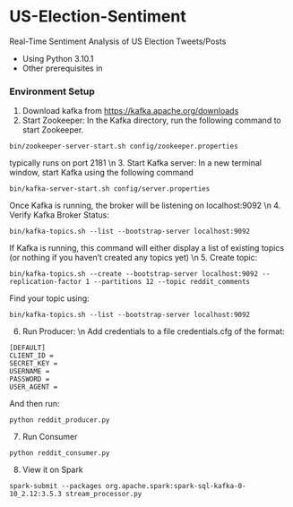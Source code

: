 # US-Election-Sentiment
Real-Time Sentiment Analysis of US Election Tweets/Posts

- Using Python 3.10.1
- Other prerequisites in 

### Environment Setup
1. Download kafka from https://kafka.apache.org/downloads
2. Start Zookeeper: In the Kafka directory, run the following command to start Zookeeper.
```
bin/zookeeper-server-start.sh config/zookeeper.properties
```
typically runs on port 2181 \n
3. Start Kafka server: In a new terminal window, start Kafka using the following command
```
bin/kafka-server-start.sh config/server.properties
```
Once Kafka is running, the broker will be listening on localhost:9092 \n
4. Verify Kafka Broker Status:
```
bin/kafka-topics.sh --list --bootstrap-server localhost:9092
```
If Kafka is running, this command will either display a list of existing topics (or nothing if you haven’t created any topics yet) \n
5. Create topic:
```
bin/kafka-topics.sh --create --bootstrap-server localhost:9092 --replication-factor 1 --partitions 12 --topic reddit_comments
```
Find your topic using:
```
bin/kafka-topics.sh --list --bootstrap-server localhost:9092
```
6. Run Producer: \n
Add credentials to a file credentials.cfg of the format:
```
[DEFAULT]
CLIENT_ID = 
SECRET_KEY = 
USERNAME = 
PASSWORD = 
USER_AGENT = 
```
And then run:
```
python reddit_producer.py
```
7. Run Consumer
```
python reddit_consumer.py
```
8. View it on Spark
```
spark-submit --packages org.apache.spark:spark-sql-kafka-0-10_2.12:3.5.3 stream_processor.py
```
